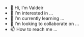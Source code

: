 - 👋 Hi, I’m Valdeir
- 👀 I’m interested in ...
- 🌱 I’m currently learning ...
- 💞️ I’m looking to collaborate on ...
- 📫 How to reach me ...

<!---
v4ld31r/v4ld31r is a ✨ special ✨ repository because its `README.md` (this file) appears on your GitHub profile.
You can click the Preview link to take a look at your changes.
--->
